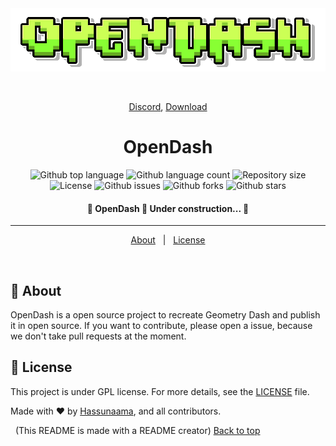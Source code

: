 <div align="center" id="top"> 
  <img src="./.github/logo.png" alt="Opendash" />

  &#xa0;

  <a href="https://discord.gg/YuS7tppAjH">Discord</a>,
  <a href="https://github.com/Hassunaama/opendash/releases">Download</a>
</div>

<h1 align="center">OpenDash</h1>

<p align="center">
  <img alt="Github top language" src="https://img.shields.io/github/languages/top/Hassunaama/opendash?color=56BEB8">

  <img alt="Github language count" src="https://img.shields.io/github/languages/count/Hassunaama/opendash?color=56BEB8">

  <img alt="Repository size" src="https://img.shields.io/github/repo-size/Hassunaama/opendash?color=56BEB8">

  <img alt="License" src="https://img.shields.io/github/license/Hassunaama/opendash?color=56BEB8">

  <img alt="Github issues" src="https://img.shields.io/github/issues/Hassunaama/opendash?color=56BEB8" />

  <img alt="Github forks" src="https://img.shields.io/github/forks/Hassunaama/opendash?color=56BEB8" />

  <img alt="Github stars" src="https://img.shields.io/github/stars/Hassunaama/opendash?color=56BEB8" />
</p>

<!-- Status -->

<h4 align="center"> 
	🚧  OpenDash 🚀 Under construction...  🚧
</h4> 

<hr>

<p align="center">
  <a href="#dart-about">About</a> &#xa0; | &#xa0; 
  <!--<a href="#white_check_mark-requirements">Requirements</a> &#xa0; | &#xa0;-->
  <!--<a href="#checkered_flag-building">Building</a> &#xa0; | &#xa0;-->
  <a href="#memo-license">License</a>
</p>

<br>

## :dart: About ##

OpenDash is a open source project to recreate Geometry Dash and publish it in open source. If you want to contribute, please open a issue, because we don't take pull requests at the moment.


<!--## :checkered_flag: Building ##

```bash
# Clone this project
$ git clone https://github.com/Hassunaama/opendash

# Access
$ cd opendash

# Install dependencies
$ yarn

# Run the project
$ yarn start

# The server will initialize in the <http://localhost:3000>
```-->

## :memo: License ##

This project is under GPL license. For more details, see the [LICENSE](LICENSE) file.


Made with :heart: by <a href="https://github.com/Hassunaama" target="_blank">Hassunaama</a>, and all contributors.

&#xa0;
(This README is made with a README creator)
<a href="#top">Back to top</a>
